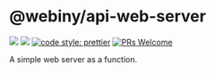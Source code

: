 # @webiny/api-web-server
[![](https://img.shields.io/npm/dw/@webiny/api-web-server.svg)](https://www.npmjs.com/package/@webiny/api-web-server) 
[![](https://img.shields.io/npm/v/@webiny/api-web-server.svg)](https://www.npmjs.com/package/@webiny/api-web-server)
[![code style: prettier](https://img.shields.io/badge/code_style-prettier-ff69b4.svg?style=flat-square)](https://github.com/prettier/prettier)
[![PRs Welcome](https://img.shields.io/badge/PRs-welcome-brightgreen.svg?style=flat-square)](http://makeapullrequest.com)

A simple web server as a function. 
